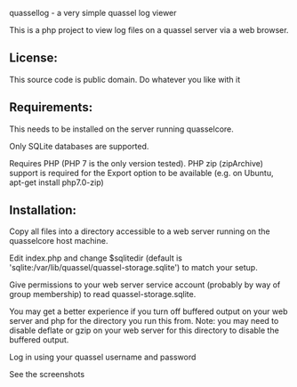 quassellog - a very simple quassel log viewer

This is a php project to view log files on a quassel server via a web browser.

License:
--------
This source code is public domain. Do whatever you like with it

Requirements:
-------------
This needs to be installed on the server running quasselcore.

Only SQLite databases are supported.

Requires PHP (PHP 7 is the only version tested).
PHP zip (zipArchive) support is required for the Export option to be available (e.g. on Ubuntu, apt-get install php7.0-zip)

Installation:
-------------
Copy all files into a directory accessible to a web server running on the quasselcore host machine.

Edit index.php and change $sqlitedir (default is 'sqlite:/var/lib/quassel/quassel-storage.sqlite') to match your setup.

Give permissions to your web server service account (probably by way of group membership) to read quassel-storage.sqlite.

You may get a better experience if you turn off buffered output on your web server and php for the directory you run this from.
Note: you may need to disable deflate or gzip on your web server for this directory to disable the buffered output.

Log in using your quassel username and password

See the screenshots
